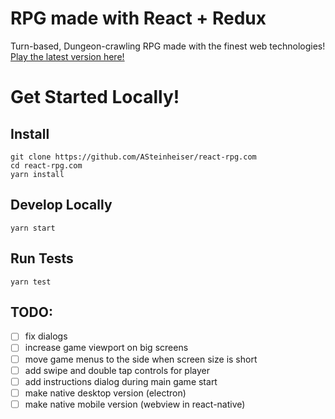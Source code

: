 # RPG made with React + Redux
Turn-based, Dungeon-crawling RPG made with the finest web technologies! [Play the latest version here!](http://react-rpg.com)

# Get Started Locally!
## Install
```
git clone https://github.com/ASteinheiser/react-rpg.com
cd react-rpg.com
yarn install
```
## Develop Locally
```
yarn start
```
## Run Tests
```
yarn test
```

## TODO:
- [ ] fix dialogs
- [ ] increase game viewport on big screens
- [ ] move game menus to the side when screen size is short
- [ ] add swipe and double tap controls for player
- [ ] add instructions dialog during main game start
- [ ] make native desktop version (electron)
- [ ] make native mobile version (webview in react-native)